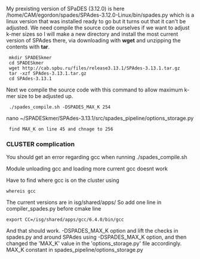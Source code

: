  My prexisting version of SPaDES (3.12.0) is here /home/CAM/egordon/spades/SPAdes-3.12.0-Linux/bin/spades.py which is a linux version that was installed ready to go but it turns out that it can't be adjusted. We need compile the source code ourselves if we want to adjust k-mer sizes so I will make a new directory and install the most current version of SPAdes there, via downloading with **wget** and unzipping the contents with **tar**.
 
 
```
 mkdir SPADESkmer
 cd SPADESkmer
 wget http://cab.spbu.ru/files/release3.13.1/SPAdes-3.13.1.tar.gz
 tar -xzf SPAdes-3.13.1.tar.gz
 cd SPAdes-3.13.1
```
 
 Next we compile the source code with this command to allow maximum k-mer size to be adjusted up. 
 
```
 ./spades_compile.sh -DSPADES_MAX_K 254
 ```
 nano ~/SPADESkmer/SPAdes-3.13.1/src/spades_pipeline/options_storage.py
```
 find MAX_K on line 45 and chnage to 256
 ```
 
 
 ### CLUSTER complication
 You should get an error regarding gcc when running  ./spades_compile.sh
 
 Module unloading gcc and loading more current gcc doesnt work
 
 Have to find where gcc is on the cluster using
 ```
whereis gcc
 ```

The current versions are in isg/shared/apps/ 
So add one line in compiler_spades.py before cmake line
 ```
export CC=/isg/shared/apps/gcc/6.4.0/bin/gcc
 ```


And that should work. 
 -DSPADES_MAX_K option and lift the checks in spades.py and around
  SPAdes using -DSPADES_MAX_K option, and then changed the 'MAX_K' value in the 'options_storage.py' file accordingly.
  MAX_K constant in spades_pipeline/options_storage.py



